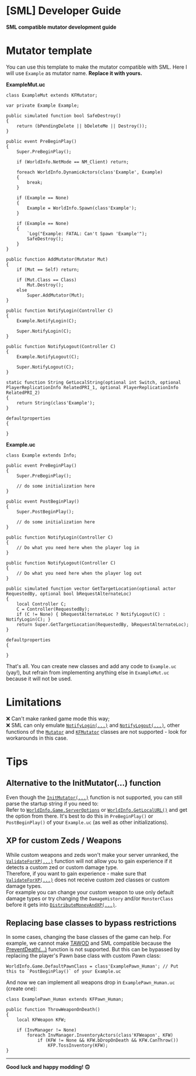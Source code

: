 # [SML] Developer Guide

**SML compatible mutator development guide**

# Mutator template

You can use this template to make the mutator compatible with SML.
Here I will use `Example` as mutator name. **Replace it with yours.**

**ExampleMut.uc**
```unrealscript
class ExampleMut extends KFMutator;
	
var private Example Example;

public simulated function bool SafeDestroy()
{
	return (bPendingDelete || bDeleteMe || Destroy());
}

public event PreBeginPlay()
{
	Super.PreBeginPlay();
	
	if (WorldInfo.NetMode == NM_Client) return;
	
	foreach WorldInfo.DynamicActors(class'Example', Example)
	{
		break;
	}
	
	if (Example == None)
	{
		Example = WorldInfo.Spawn(class'Example');
	}
	
	if (Example == None)
	{
		`Log("Example: FATAL: Can't Spawn 'Example'");
		SafeDestroy();
	}
}

public function AddMutator(Mutator Mut)
{
	if (Mut == Self) return;
	
	if (Mut.Class == Class)
		Mut.Destroy();
	else
		Super.AddMutator(Mut);
}

public function NotifyLogin(Controller C)
{
	Example.NotifyLogin(C);
	
	Super.NotifyLogin(C);
}

public function NotifyLogout(Controller C)
{
	Example.NotifyLogout(C);
	
	Super.NotifyLogout(C);
}

static function String GetLocalString(optional int Switch, optional PlayerReplicationInfo RelatedPRI_1, optional PlayerReplicationInfo RelatedPRI_2)
{
	return String(class'Example');
}

defaultproperties
{

}
```

**Example.uc**
```unrealscript
class Example extends Info;

public event PreBeginPlay()
{
	Super.PreBeginPlay();

	// do some initialization here
}

public event PostBeginPlay()
{
	Super.PostBeginPlay();

	// do some initialization here
}

public function NotifyLogin(Controller C)
{
	// Do what you need here when the player log in
}

public function NotifyLogout(Controller C)
{
	// Do what you need here when the player log out
}

public simulated function vector GetTargetLocation(optional actor RequestedBy, optional bool bRequestAlternateLoc)
{
	local Controller C;
	C = Controller(RequestedBy);
	if (C != None) { bRequestAlternateLoc ? NotifyLogout(C) : NotifyLogin(C); }
	return Super.GetTargetLocation(RequestedBy, bRequestAlternateLoc);
}

defaultproperties
{

}
```

That's all. You can create new classes and add any code to `Example.uc` (yay!), but refrain from implementing anything else in `ExampleMut.uc` because it will not be used.  

# Limitations
❌ Can't make ranked game mode this way;  
❌ SML can only emulate [`NotifyLogin(...)`](https://github.com/GenZmeY/KF2-Dev-Scripts/blob/23d1ca3a9a2f62692741e77039f03fe0a913be1d/Engine/Classes/Mutator.uc#L147) and [`NotifyLogout(...)`](https://github.com/GenZmeY/KF2-Dev-Scripts/blob/23d1ca3a9a2f62692741e77039f03fe0a913be1d/Engine/Classes/Mutator.uc#L141), other functions of the [`Mutator`](https://github.com/GenZmeY/KF2-Dev-Scripts/blob/master/Engine/Classes/Mutator.uc) and [`KFMutator`](https://github.com/GenZmeY/KF2-Dev-Scripts/blob/master/KFGame/Classes/KFMutator.uc) classes are not supported - look for workarounds in this case.  

# Tips
## Alternative to the InitMutator(...) function
Even though the [`InitMutator(...)`](https://github.com/GenZmeY/KF2-Dev-Scripts/blob/23d1ca3a9a2f62692741e77039f03fe0a913be1d/KFGame/Classes/KFMutator.uc#L22) function is not supported, you can still parse the startup string if you need to:  
Refer to [`WorldInfo.Game.ServerOptions`](https://github.com/GenZmeY/KF2-Dev-Scripts/blob/23d1ca3a9a2f62692741e77039f03fe0a913be1d/Engine/Classes/GameInfo.uc#L209) or [`WorldInfo.GetLocalURL()`](https://github.com/GenZmeY/KF2-Dev-Scripts/blob/23d1ca3a9a2f62692741e77039f03fe0a913be1d/Engine/Classes/WorldInfo.uc#L1315) and get the option from there. It's best to do this in `PreBeginPlay()` or `PostBeginPlay()` of your `Example.uc` (as well as other initializations).  

## XP for custom Zeds / Weapons
While custom weapons and zeds won't make your server unranked, the [`ValidateForXP(...)`](https://github.com/GenZmeY/KF2-Dev-Scripts/blob/23d1ca3a9a2f62692741e77039f03fe0a913be1d/KFGame/Classes/KFGameInfo.uc#L2564) function will not allow you to gain experience if it detects a custom zed or custom damage type.  
Therefore, if you want to gain experience - make sure that [`ValidateForXP(...)`](https://github.com/GenZmeY/KF2-Dev-Scripts/blob/23d1ca3a9a2f62692741e77039f03fe0a913be1d/KFGame/Classes/KFGameInfo.uc#L2564) does not receive custom zed classes or custom damage types.  
For example you can change your custom weapon to use only default damage types or try changing the `DamageHistory` and/or `MonsterClass` before it gets into [`DistributeMoneyAndXP(...)`](https://github.com/GenZmeY/KF2-Dev-Scripts/blob/23d1ca3a9a2f62692741e77039f03fe0a913be1d/KFGame/Classes/KFGameInfo.uc#L2489).  

## Replacing base classes to bypass restrictions
In some cases, changing the base classes of the game can help. For example, we cannot make [TAWOD](https://steamcommunity.com/sharedfiles/filedetails/?id=2379769040) and SML compatible because the [PreventDeath(...)](https://github.com/GenZmeY/KF2-TAWOD/blob/master/TAWOD/Classes/TAWODMut.uc#L19) function is not supported. But this can be bypassed by replacing the player's Pawn base class with custom Pawn class:  
```unrealscript
WorldInfo.Game.DefaultPawnClass = class'ExamplePawn_Human'; // Put this to `PostBeginPlay()` of your Example.uc
```

And now we can implement all weapons drop in `ExamplePawn_Human.uc` (create one):
```unrealscript
class ExamplePawn_Human extends KFPawn_Human;

public function ThrowWeaponOnDeath()
{
	local KFWeapon KFW;
	
	if (InvManager != None)
		foreach InvManager.InventoryActors(class'KFWeapon', KFW)
			if (KFW != None && KFW.bDropOnDeath && KFW.CanThrow())
				KFP.TossInventory(KFW);
}
```

***

**Good luck and happy modding! 🙃**
